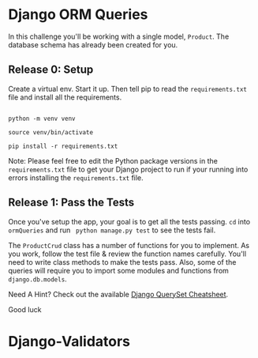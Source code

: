 # Django ORM Queries

In this challenge you'll be working with a single model, `Product`. The database schema has already been created for you.


## Release 0: Setup
Create a virtual env. Start it up. Then tell pip to read the `requirements.txt` file and install all the requirements. 

```

python -m venv venv 

source venv/bin/activate

pip install -r requirements.txt

```

Note: Please feel free to edit the Python package versions in the `requirements.txt` file to get your Django project to run if your running into errors installing the `requirements.txt` file. 

## Release 1: Pass the Tests

Once you've setup the app, your goal is to get all the tests passing. `cd` into `ormQueries` and run ` python manage.py test` to see the tests fail.  

The `ProductCrud` class has a number of functions for you to implement. As you work, follow the test file & review the function names carefully. You'll need to write class methods to make the tests pass. Also, some of the queries will require you to import some modules and functions from `django.db.models`. 


Need A Hint? Check out the available [Django QuerySet Cheatsheet](https://github.com/chrisdl/Django-QuerySet-Cheatsheet).

Good luck
# Django-Validators
